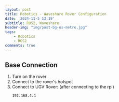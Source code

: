 ```yaml
---
layout: post
title: Robotics - Waveshare Rover Configuration
date: '2024-11-5 13:19'
subtitle: ROS2, Waveshare
header-img: "img/post-bg-os-metro.jpg"
tags:
    - Robotics
    - ROS2
comments: true
---
```


## Base Connection

1. Turn on the rover
1. Connect to the rover's hotspot
1. Connect to UGV Rover: (after connecting to the rpi)
     ```
     192.168.4.1
     ```
